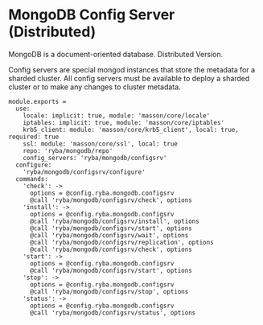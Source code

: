 
# MongoDB Config Server (Distributed)

MongoDB is a document-oriented database. Distributed Version.

Config servers are special mongod instances that store the metadata for a
sharded cluster.
All config servers must be available to deploy a sharded cluster or to make any
changes to cluster metadata.

    module.exports =
      use:
        locale: implicit: true, module: 'masson/core/locale'
        iptables: implicit: true, module: 'masson/core/iptables'
        krb5_client: module: 'masson/core/krb5_client', local: true, required: true
        ssl: module: 'masson/core/ssl', local: true
        repo: 'ryba/mongodb/repo'
        config_servers: 'ryba/mongodb/configsrv'
      configure:
        'ryba/mongodb/configsrv/configure'
      commands:
        'check': ->
          options = @config.ryba.mongodb.configsrv
          @call 'ryba/mongodb/configsrv/check', options
        'install': ->
          options = @config.ryba.mongodb.configsrv
          @call 'ryba/mongodb/configsrv/install', options
          @call 'ryba/mongodb/configsrv/start', options
          @call 'ryba/mongodb/configsrv/wait', options
          @call 'ryba/mongodb/configsrv/replication', options
          @call 'ryba/mongodb/configsrv/check', options
        'start': ->
          options = @config.ryba.mongodb.configsrv
          @call 'ryba/mongodb/configsrv/start', options
        'stop': ->
          options = @config.ryba.mongodb.configsrv
          @call 'ryba/mongodb/configsrv/stop', options
        'status': ->
          options = @config.ryba.mongodb.configsrv
          @call 'ryba/mongodb/configsrv/status', options
